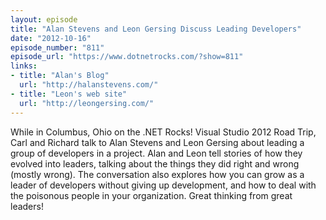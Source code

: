 ```yaml
---
layout: episode
title: "Alan Stevens and Leon Gersing Discuss Leading Developers"
date: "2012-10-16"
episode_number: "811"
episode_url: "https://www.dotnetrocks.com/?show=811"
links:
- title: "Alan's Blog"
  url: "http://halanstevens.com/"
- title: "Leon's web site"
  url: "http://leongersing.com/"
---
```


While in Columbus, Ohio on the .NET Rocks! Visual Studio 2012 Road Trip, Carl and Richard talk to Alan Stevens and Leon Gersing about leading a group of developers in a project. Alan and Leon tell stories of how they evolved into leaders, talking about the things they did right and wrong (mostly wrong). The conversation also explores how you can grow as a leader of developers without giving up development, and how to deal with the poisonous people in your organization. Great thinking from great leaders!
